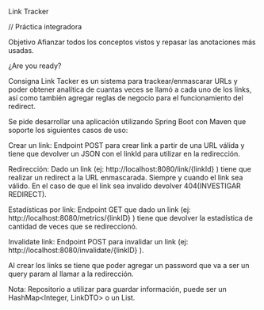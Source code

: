 Link Tracker

// Práctica integradora




Objetivo
Afianzar todos los conceptos vistos y repasar las anotaciones más usadas. 

¿Are you ready? 


Consigna
Link Tacker es un sistema para trackear/enmascarar URLs y poder obtener analítica de cuantas veces se llamó a cada uno de los links, así como también agregar reglas de negocio para el funcionamiento del redirect.

Se pide desarrollar una aplicación utilizando Spring Boot con Maven que soporte los siguientes casos de uso:

Crear un link: Endpoint POST para crear link a partir de una URL válida y tiene que devolver un JSON con el linkId para utilizar en la redirección.

Redirección:  Dado un link (ej: http://localhost:8080/link/{linkId} ) tiene que realizar un redirect a la URL enmascarada. Siempre y cuando el link sea válido. En el caso de que el link sea invalido devolver 404(INVESTIGAR REDIRECT).

Estadísticas por link: Endpoint GET que dado un link (ej: http://localhost:8080/metrics/{linkID} ) tiene que devolver la estadística de cantidad de veces que se redireccionó.


Invalidate link: Endpoint POST para invalidar un link (ej: http://localhost:8080/invalidate/{linkID} ).

Al crear los links se tiene que poder agregar un password que va a ser un query param al llamar a la redirección.

Nota: Repositorio a utilizar para guardar información, puede ser un HashMap<Integer, LinkDTO> o un List<LinkDTO>.
